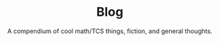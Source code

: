 ---
layout: blog
title: Blog
tagline: "Words, words, words"
subtitle: A compendium of cool math/TCS things, fiction, and general thoughts.
permalink: /blog/
---